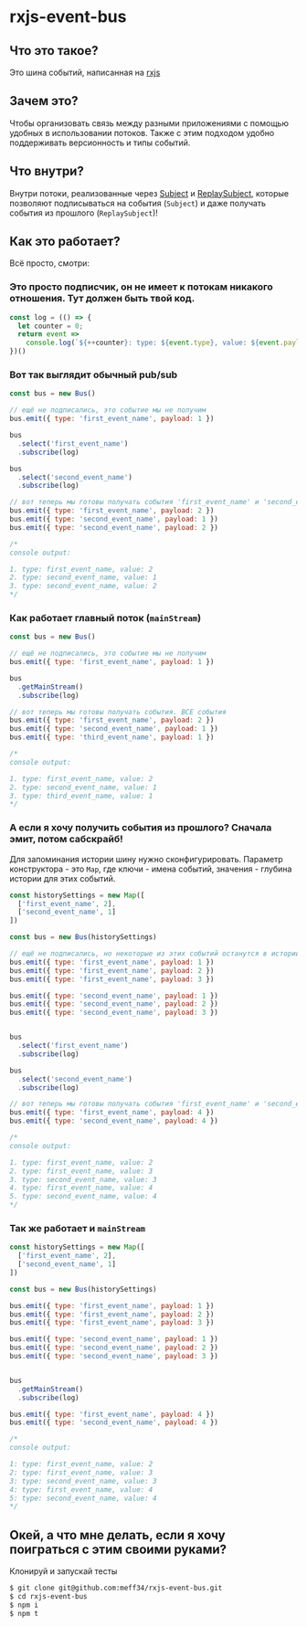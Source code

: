 # rxjs-event-bus

## Что это такое?

Это шина событий, написанная на [rxjs](https://github.com/ReactiveX/rxjs)

## Зачем это?

Чтобы организовать связь между разными приложениями с помощью удобных в использовании потоков.
Также с этим подходом удобно поддерживать версионность и типы событий.

## Что внутри?

Внутри потоки, реализованные через [Subject](https://rxjs-dev.firebaseapp.com/api/index/class/Subject) и [ReplaySubject](https://rxjs-dev.firebaseapp.com/api/index/class/ReplaySubject), которые позволяют подписываться на события (`Subject`) и даже получать события из прошлого (`ReplaySubject`)!

## Как это работает?

Всё просто, смотри:

### Это просто подписчик, он не имеет к потокам никакого отношения. Тут должен быть твой код.
```javascript
const log = (() => {
  let counter = 0;
  return event =>
    console.log(`${++counter}: type: ${event.type}, value: ${event.payload}`)
})()
```

### Вот так выглядит обычный pub/sub
```javascript
const bus = new Bus()

// ещё не подписались, это событие мы не получим
bus.emit({ type: 'first_event_name', payload: 1 })

bus
  .select('first_event_name')
  .subscribe(log)

bus
  .select('second_event_name')
  .subscribe(log)

// вот теперь мы готовы получать события 'first_event_name' и 'second_event_name'
bus.emit({ type: 'first_event_name', payload: 2 })
bus.emit({ type: 'second_event_name', payload: 1 })
bus.emit({ type: 'second_event_name', payload: 2 })

/*
console output:

1. type: first_event_name, value: 2
2. type: second_event_name, value: 1
3. type: second_event_name, value: 2
*/
```

### Как работает главный поток (`mainStream`)
```javascript
const bus = new Bus()

// ещё не подписались, это событие мы не получим
bus.emit({ type: 'first_event_name', payload: 1 })

bus
  .getMainStream()
  .subscribe(log)

// вот теперь мы готовы получать события. ВСЕ события
bus.emit({ type: 'first_event_name', payload: 2 })
bus.emit({ type: 'second_event_name', payload: 1 })
bus.emit({ type: 'third_event_name', payload: 1 })

/*
console output:

1. type: first_event_name, value: 2
2. type: second_event_name, value: 1
3. type: third_event_name, value: 1
*/
```

### А если я хочу получить события из прошлого? Сначала эмит, потом сабскрайб!
Для запоминания истории шину нужно сконфигурировать. Параметр конструктора - это `Map`, где ключи - имена событий, значения - глубина истории для этих событий.

```javascript
const historySettings = new Map([
  ['first_event_name', 2],
  ['second_event_name', 1]
])

const bus = new Bus(historySettings)

// ещё не подписались, но некоторые из этих событий останутся в истории
bus.emit({ type: 'first_event_name', payload: 1 })
bus.emit({ type: 'first_event_name', payload: 2 })
bus.emit({ type: 'first_event_name', payload: 3 })

bus.emit({ type: 'second_event_name', payload: 1 })
bus.emit({ type: 'second_event_name', payload: 2 })
bus.emit({ type: 'second_event_name', payload: 3 })


bus
  .select('first_event_name')
  .subscribe(log)

bus
  .select('second_event_name')
  .subscribe(log)

// вот теперь мы готовы получать события 'first_event_name' и 'second_event_name', но получим только после обработки событий "из прошлого"
bus.emit({ type: 'first_event_name', payload: 4 })
bus.emit({ type: 'second_event_name', payload: 4 })

/*
console output:

1. type: first_event_name, value: 2
2. type: first_event_name, value: 3
3. type: second_event_name, value: 3
4. type: first_event_name, value: 4
5. type: second_event_name, value: 4
*/

```

### Так же работает и `mainStream`
```javascript
const historySettings = new Map([
  ['first_event_name', 2],
  ['second_event_name', 1]
])

const bus = new Bus(historySettings)

bus.emit({ type: 'first_event_name', payload: 1 })
bus.emit({ type: 'first_event_name', payload: 2 })
bus.emit({ type: 'first_event_name', payload: 3 })

bus.emit({ type: 'second_event_name', payload: 1 })
bus.emit({ type: 'second_event_name', payload: 2 })
bus.emit({ type: 'second_event_name', payload: 3 })


bus
  .getMainStream()
  .subscribe(log)

bus.emit({ type: 'first_event_name', payload: 4 })
bus.emit({ type: 'second_event_name', payload: 4 })

/*
console output:

1: type: first_event_name, value: 2
2: type: first_event_name, value: 3
3: type: second_event_name, value: 3
4: type: first_event_name, value: 4
5: type: second_event_name, value: 4
*/

```

## Окей, а что мне делать, если я хочу поиграться с этим своими руками?

Клонируй и запускай тесты
```sh
$ git clone git@github.com:meff34/rxjs-event-bus.git
$ cd rxjs-event-bus
$ npm i
$ npm t
```

